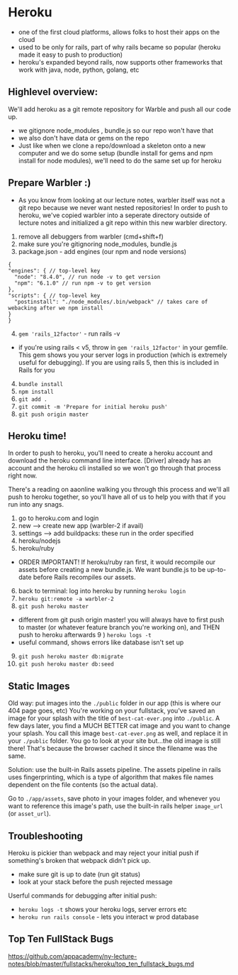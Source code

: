 # Heroku
 - one of the first cloud platforms, allows folks to host their apps on the cloud
 - used to be only for rails, part of why rails became so popular (heroku made it easy to push to production)
 - heroku's expanded beyond rails, now supports other frameworks that work with java, node, python, golang, etc

## Highlevel overview: 

We'll add heroku as a git remote repository for Warble and push all our code up.

- we gitignore node_modules , bundle.js so our repo won't have that 
- we also don't have data or gems on the repo 
- Just like when we clone a repo/download a skeleton onto a new computer and we do some setup
 (bundle install for gems and npm install for node modules), 
  we'll need to do the same set up for heroku


## Prepare Warbler :) 

* As you know from looking at our lecture notes, warbler itself was not a git repo
because we never want nested repositories! In order to push to heroku, 
we've copied warbler into a seperate directory outside of lecture notes and initialized
a git repo within this new warbler directory. 

1) remove all debuggers from warbler (cmd+shift+f)
2) make sure you're gitignoring node_modules, bundle.js
3) package.json - add engines (our npm and node versions)
  ```
  {
  "engines": { // top-level key
    "node": "8.4.0", // run node -v to get version 
    "npm": "6.1.0" // run npm -v to get version
  },
  "scripts": { // top-level key
    "postinstall": "./node_modules/.bin/webpack" // takes care of webacking after we npm install
  }
}
```
4) `gem 'rails_12factor'` - run rails -v 
  * if you're using rails < v5, throw in `gem 'rails_12factor'` in your gemfile. 
  This gem shows you your server logs in production (which is extremely useful for debugging). 
  If you are using rails 5, then this is included in Rails for you
4) `bundle install`
5) `npm install`
6) `git add .`
7) `git commit -m 'Prepare for initial heroku push'`
8) `git push origin master`

## Heroku time! 

In order to push to heroku, you'll need to create a heroku account and download the heroku
command line interface. [Driver] already has an account and the heroku cli installed so we won't go through
that process right now. 

There's a reading on aaonline walking you through this process and 
we'll all push to heroku together, so you'll have all of us to help you with that if you
run into any snags. 

1) go to heroku.com and login
2) new --> create new app (warbler-2 if avail)
3) settings --> add buildpacks: these run in the order specified
4) heroku/nodejs 
5) heroku/ruby 
 * ORDER IMPORTANT! If heroku/ruby ran first, it would recompile our assets before creating a new bundle.js. 
  We want bundle.js to be up-to-date before Rails recompiles our assets.
6) back to terminal: log into heroku by running `heroku login` 
7) `heroku git:remote -a warbler-2`
8) `git push heroku master`
  * different from git push origin master! 
  you will always have to first push to master (or whatever feature branch you're working on), 
  and THEN push to heroku afterwards
9 ) `heroku logs -t`
  * useful command, shows errors like database isn't set up
9) `git push heroku master db:migrate`
10) `git push heroku master db:seed`

## Static Images

Old way: put images into the `./public` folder in our app (this is where our 404 page goes, etc)
You're working on your fullstack, you've saved an image for your splash with the title of 
`best-cat-ever.png` into `./public`. A few days later, you find a MUCH BETTER cat image and you want to change your splash. You call this image `best-cat-ever.png` as well, and replace it
in your `./public` folder. You go to look at your site but...the old image is still there!
That's because the browser cached it since the filename was the same. 

Solution: use the built-in Rails assets pipeline. The assets pipeline in rails uses fingerprinting, which is a type of algorithm
that makes file names dependent on the file contents (so the actual data).

Go to `./app/assets`, save photo in your images folder, and whenever you want to reference this image's path, use the built-in rails helper `image_url` (or `asset_url`). 

## Troubleshooting

Heroku is pickier than webpack and may reject your initial push if something's broken that webpack didn't pick up.
- make sure git is up to date (run git status)
- look at your stack before the push rejected message 

Userful commands for debugging after initial push:
- `heroku logs -t` shows your heroku logs, server errors etc
- `heroku run rails console` - lets you interact w prod database


## Top Ten FullStack Bugs

https://github.com/appacademy/ny-lecture-notes/blob/master/fullstacks/heroku/top_ten_fullstack_bugs.md




